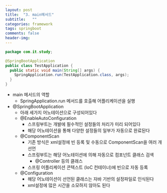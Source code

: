 ```yaml
---
layout: post
title:  "3. main메서드"
subtitle:   ""
categories: framework
tags: springboot
comments: false
header-img: 
---
```


```java
package com.it.study;

@SpringBootApplication
public class TestApplication {
  public static void main(String[] args) {
    SpringApplication.run(TestApplication.class, args);
  }
}

```

- main 메서드의 역할
  - SpringApplication.run 메서드를 호출해 어플리케이션을 실행
- @SpringBootApplication
  - 아래 세가지 어노테이션으로 구성되어있다
  - @EnableAutoConfiguration
    - 스프링부트는 개발에 필수적인 설정들의 처리가 미리 되어있다
    - 해당 어노테이션을 통해 다양한 설정들의 일부가 자동으로 완료된다
  - @ComponentScan
    - 기존 방식은 xml설정에 빈 등록 및 수동으로 ComponentScan을 여러 개 선언
    - 스프링부트는 해당 어노테이션에 의해 자동으로 컴포넌트 클래스 검색
      - @Controller 등의 클래스
    - 스프링 어플리케이션 콘텍스트 (IoC 컨테이너)에 빈으로 자동 등록
  - @Configuration
    - 해당 어노테이션이 선언된 클래스는 자바 기반의 설정파일로 인식된다
    - xml설정에 많은 시간을 소모하지 않아도 된다
